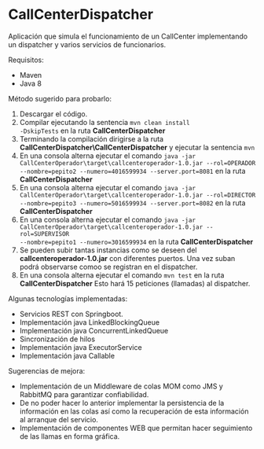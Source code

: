 # CallCenterDispatcher

Aplicación que simula el funcionamiento de un CallCenter implementando un dispatcher y varios servicios de funcionarios.

Requisitos:

- Maven
- Java 8

Método sugerido para probarlo:

1. Descargar el código.
2. Compilar ejecutando la sentencia <code>mvn clean install -DskipTests</code> en la ruta <b>CallCenterDispatcher</b>
3. Terminando la compilación dirigirse a la ruta <b>CallCenterDispatcher\CallCenterDispatcher</b> y ejecutar la sentencia <code>mvn</code>
4. En una consola alterna ejecutar  el comando <code>java -jar CallCenterOperador\target\callcenteroperador-1.0.jar --rol=OPERADOR --nombre=pepito2 --numero=4016599934 --server.port=8081</code> en la ruta <b>CallCenterDispatcher</b>
5. En una consola alterna ejecutar  el comando <code>java -jar CallCenterOperador\target\callcenteroperador-1.0.jar --rol=DIRECTOR --nombre=pepito3 --numero=5016599934 --server.port=8082</code> en la ruta <b>CallCenterDispatcher</b>
6. En una consola alterna ejecutar  el comando <code>java -jar CallCenterOperador\target\callcenteroperador-1.0.jar --rol=SUPERVISOR --nombre=pepito1 --numero=3016599934</code> en la ruta <b>CallCenterDispatcher</b>
7. Se pueden subir tantas instancias como se deseen del <b>callcenteroperador-1.0.jar</b> con diferentes puertos. Una vez suban podrá observarse comoo se registran en el dispatcher.
8. En una consola alterna ejecutar el comando <code>mvn test</code> en la ruta <b>CallCenterDispatcher</b> Esto hará 15 peticiones (llamadas) al dispatcher.


Algunas tecnologías implementadas:

- Servicios REST con Springboot.
- Implementación java LinkedBlockingQueue
- Implementación java ConcurrentLinkedQueue
- Sincronización de hilos
- Implementación java ExecutorService
- Implementación java Callable


Sugerencias de mejora:

- Implementación de un Middleware de colas MOM como JMS y RabbitMQ para garantizar confiabilidad.
- De no poder hacer lo anterior implementar la persistencia de la información en las colas así como la recuperación de esta información al arranque del servicio.
- Implementación de componentes WEB que permitan hacer seguimiento de las llamas en forma gráfica.

